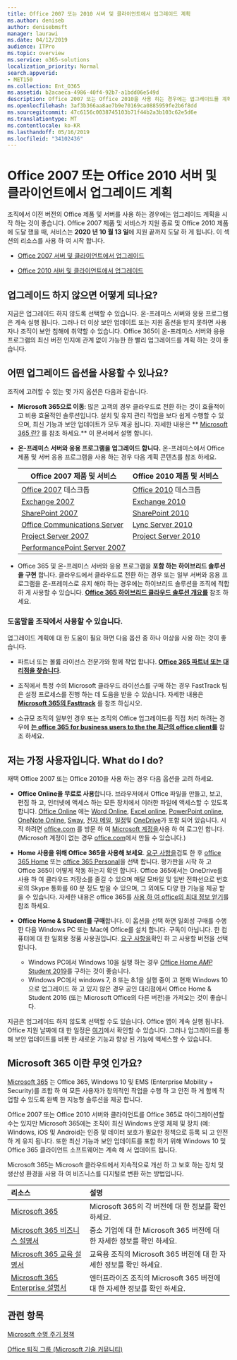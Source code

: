```yaml
---
title: Office 2007 또는 2010 서버 및 클라이언트에서 업그레이드 계획
ms.author: deniseb
author: denisebmsft
manager: laurawi
ms.date: 04/12/2019
audience: ITPro
ms.topic: overview
ms.service: o365-solutions
localization_priority: Normal
search.appverid:
- MET150
ms.collection: Ent_O365
ms.assetid: b2acaeca-4986-40f4-92b7-a1bdd06e549d
description: Office 2007 또는 Office 2010을 사용 하는 경우에는 업그레이드를 계획할 수 있습니다. 오래 된 앱에서는 중지 되지 않습니다. 이러한 리소스를 사용 하 여 계획을 시작 하세요.
ms.openlocfilehash: 3af3b366aa8ae7b9e70169ca0885959fe2b6f8dd
ms.sourcegitcommit: 47c6156c0038745103b71f44b2a3b103c62e5d6e
ms.translationtype: MT
ms.contentlocale: ko-KR
ms.lasthandoff: 05/16/2019
ms.locfileid: "34102436"
---
```

# <a name="plan-your-upgrade-from-office-2007-or-office-2010-servers-and-clients"></a>Office 2007 또는 Office 2010 서버 및 클라이언트에서 업그레이드 계획

조직에서 이전 버전의 Office 제품 및 서버를 사용 하는 경우에는 업그레이드 계획을 시작 하는 것이 좋습니다. Office 2007 제품 및 서비스가 지원 종료 및 Office 2010 제품에 도달 했을 때, 서비스는 **2020 년 10 월 13 일**에 지원 끝까지 도달 하 게 됩니다. 이 섹션의 리소스를 사용 하 여 시작 합니다.

- [Office 2007 서버 및 클라이언트에서 업그레이드](upgrade-from-office-2007-servers-and-products.md)

- [Office 2010 서버 및 클라이언트에서 업그레이드](upgrade-from-office-2010-servers-and-products.md)

## <a name="what-happens-if-i-dont-upgrade"></a>업그레이드 하지 않으면 어떻게 되나요?

지금은 업그레이드 하지 않도록 선택할 수 있습니다. 온-프레미스 서버와 응용 프로그램은 계속 실행 됩니다. 그러나 더 이상 보안 업데이트 또는 지원 옵션을 받지 못하면 사용자나 조직이 보안 침해에 취약할 수 있습니다. Office 365이 온-프레미스 서버와 응용 프로그램의 최신 버전 인지에 관계 없이 가능한 한 빨리 업그레이드를 계획 하는 것이 좋습니다.

## <a name="what-upgrade-options-are-available"></a>어떤 업그레이드 옵션을 사용할 수 있나요?      

조직에 고려할 수 있는 몇 가지 옵션은 다음과 같습니다.

- **Microsoft 365으로 이동**: 많은 고객의 경우 클라우드로 전환 하는 것이 효율적이 고 비용 효율적인 솔루션입니다. 설치 및 유지 관리 작업을 보다 쉽게 수행할 수 있으며, 최신 기능과 보안 업데이트가 모두 제공 됩니다. 자세한 내용은 ** [Microsoft 365 란?](#what-is-microsoft-365) 를 참조 하세요.** 이 문서에서 설명 합니다.
    
- **온-프레미스 서버와 응용 프로그램을 업그레이드 합니다.** 온-프레미스에서 Office 제품 및 서버 응용 프로그램을 사용 하는 경우 다음 계획 콘텐츠를 참조 하세요.<br/> 

    
    |Office 2007 제품 및 서비스  |Office 2010 제품 및 서비스  |
    |---------|---------|
    |[Office 2007](https://docs.microsoft.com/DeployOffice/office-2007-end-support-roadmap) 데스크톱 | [Office 2010](https://docs.microsoft.com/DeployOffice/office-2010-end-support-roadmap) 데스크톱 |
    |[Exchange 2007](exchange-2007-end-of-support.md) |[Exchange 2010](exchange-2010-end-of-support.md) |
    |[SharePoint 2007](sharepoint-2007-end-of-support.md) |[SharePoint 2010](upgrade-from-sharepoint-2010.md) |
    |[Office Communications Server](https://docs.microsoft.com/skypeforbusiness/plan-your-deployment/upgrade) |[Lync Server 2010](https://docs.microsoft.com/skypeforbusiness/plan-your-deployment/upgrade) |
    |[Project Server 2007](project-server-2007-end-of-support.md) |[Project Server 2010](project-server-2010-end-of-support.md) |
    |[PerformancePoint Server 2007](pps-2007-end-of-support.md) | |
 
- Office 365 및 온-프레미스 서버와 응용 프로그램을 **포함 하는 하이브리드 솔루션을 구현** 합니다. 클라우드에서 클라우드로 전환 하는 경우 또는 일부 서버와 응용 프로그램을 온-프레미스로 유지 해야 하는 경우에는 하이브리드 솔루션을 조직에 적합 하 게 사용할 수 있습니다. **[Office 365 하이브리드 클라우드 솔루션 개요를](hybrid-cloud-overview.md)** 참조 하세요. 
    
### <a name="help-is-available-for-your-organization"></a>도움말을 조직에서 사용할 수 있습니다.

업그레이드 계획에 대 한 도움이 필요 하면 다음 옵션 중 하나 이상을 사용 하는 것이 좋습니다.

- 파트너 또는 볼륨 라이선스 전문가와 함께 작업 합니다. **[Office 365 파트너 또는 대리점을 찾습니다](https://support.office.com/article/b6c18a9b-2aed-4c84-9d75-af709160258c.aspx)**. 

- 조직에서 특정 수의 Microsoft 클라우드 라이선스를 구매 하는 경우 FastTrack 팀은 설정 프로세스를 진행 하는 데 도움을 받을 수 있습니다. 자세한 내용은 **[Microsoft 365의 Fasttrack](https://www.microsoft.com/fasttrack/microsoft-365)** 를 참조 하십시오.

- 소규모 조직의 일부인 경우 또는 조직의 Office 업그레이드를 직접 처리 하려는 경우에 **[는 office 365 for business users to the the 최근의 office client를](https://docs.microsoft.com/office365/admin/setup/upgrade-users-to-latest-office-client)** 참조 하세요. 
  
## <a name="im-a-home-user-what-do-i-do"></a>저는 가정 사용자입니다. What do I do?

재택 Office 2007 또는 Office 2010을 사용 하는 경우 다음 옵션을 고려 하세요.

- **Office Online을 무료로 사용**합니다. 브라우저에서 Office 파일을 만들고, 보고, 편집 하 고, 인터넷에 액세스 하는 모든 장치에서 이러한 파일에 액세스할 수 있도록 합니다. [Office Online](https://products.office.com/office-online/documents-spreadsheets-presentations-office-online) 에는 [Word Online](http://go.microsoft.com/fwlink/p/?linkid=746664), [Excel online](http://go.microsoft.com/fwlink/p/?linkid=746665), [PowerPoint online](http://go.microsoft.com/fwlink/p/?linkid=746666), [OneNote Online](http://go.microsoft.com/fwlink/p/?linkid=746674), [Sway](http://go.microsoft.com/fwlink/p/?linkid=746675), [전자 메일](http://go.microsoft.com/fwlink/p/?linkid=746676), [일정](http://go.microsoft.com/fwlink/p/?linkid=746678)및 [OneDrive](http://go.microsoft.com/fwlink/p/?linkid=746679)가 포함 되어 있습니다. 시작 하려면 [office.com](https://office.com) 를 방문 하 여 [Microsoft 계정을](https://account.microsoft.com/account)사용 하 여 로그인 합니다. (Microsoft 계정이 없는 경우 [office.com](https://office.com)에서 만들 수 있습니다.)

- **Home 사용을 위해 Office 365을 사용해 보세요**. [요구 사항을](https://www.microsoft.com/p/office-365-home/cfq7ttc0k5dm?rtc=1&activetab=pivot:techspecstab)검토 한 후 [office 365 Home](https://www.microsoft.com/p/office-365-home/cfq7ttc0k5dm) 또는 [office 365 Personal](https://www.microsoft.com/p/office-365-personal/cfq7ttc0k5bf)을 선택 합니다. 평가판을 시작 하 고 Office 365이 어떻게 작동 하는지 확인 합니다. Office 365에서는 OneDrive를 사용 하 여 클라우드 저장소를 즐길 수 있으며 매달 모바일 및 일반 전화선으로 번호로의 Skype 통화를 60 분 정도 받을 수 있으며, 그 외에도 다양 한 기능을 제공 받을 수 있습니다. 자세한 내용은 office 365를 [사용 하 여 office의 최대 정보 얻기](https://products.office.com/compare-all-microsoft-office-products?&activetab=tab%3aprimaryr1)를 참조 하세요.
    
- **Office Home &amp; Student를 구매**합니다. 이 옵션을 선택 하면 일회성 구매를 수행한 다음 Windows PC 또는 Mac에 Office를 설치 합니다. 구독이 아닙니다. 한 컴퓨터에 대 한 일회용 정품 사용권입니다. [요구 사항을](http://office.com/systemrequirements)확인 하 고 사용할 버전을 선택 합니다.
    - Windows PC에서 Windows 10을 실행 하는 경우 [Office Home _AMP_ Student 2019](https://www.microsoft.com/p/office-home-student-2019/cfq7ttc0k7c8)를 구하는 것이 좋습니다.
    - Windows PC에서 windows 7, 8 또는 8.1을 실행 중이 고 현재 Windows 10으로 업그레이드 하 고 있지 않은 경우 공인 대리점에서 Office Home & Student 2016 (또는 Microsoft Office의 다른 버전)을 가져오는 것이 좋습니다.

지금은 업그레이드 하지 않도록 선택할 수도 있습니다. Office 앱이 계속 실행 됩니다. Office 지원 날짜에 대 한 일정은 [여기](https://go.microsoft.com/fwlink/p/?linkid=2085724)에서 확인할 수 있습니다. 그러나 업그레이드를 통해 보안 업데이트를 비롯 한 새로운 기능과 향상 된 기능에 액세스할 수 있습니다. 
   
## <a name="what-is-microsoft-365"></a>Microsoft 365 이란 무엇 인가요?

[Microsoft 365](https://www.microsoft.com/microsoft-365) 는 Office 365, Windows 10 및 EMS (Enterprise Mobility + Security)를 조합 하 여 모든 사용자가 창의적인 작업을 수행 하 고 안전 하 게 함께 작업할 수 있도록 완벽 한 지능형 솔루션을 제공 합니다. 
  
Office 2007 또는 Office 2010 서버와 클라이언트를 Office 365로 마이그레이션할 수는 있지만 Microsoft 365에는 조직이 최신 Windows 운영 체제 및 장치 (예: Windows, iOS 및 Android는 인증 및 데이터 보호가 필요한 정책으로 등록 되 고 안전 하 게 유지 됩니다. 또한 최신 기능과 보안 업데이트를 포함 하기 위해 Windows 10 및 Office 365 클라이언트 소프트웨어는 계속 해 서 업데이트 됩니다.
  
Microsoft 365는 Microsoft 클라우드에서 지속적으로 개선 하 고 보호 하는 장치 및 생산성 환경을 사용 하 여 비즈니스를 디지털로 변환 하는 방법입니다.
  
|**리소스**|**설명**|
|:-----|:-----|
|[Microsoft 365](https://www.microsoft.com/microsoft-365) <br/> |Microsoft 365의 각 버전에 대 한 정보를 확인 하세요.  <br/> |
|[Microsoft 365 비즈니스 설명서](https://docs.microsoft.com/microsoft-365/business/) <br/> |중소 기업에 대 한 Microsoft 365 버전에 대 한 자세한 정보를 확인 하세요.  <br/> |
|[Microsoft 365 교육 설명서](https://docs.microsoft.com/microsoft-365/education/) <br/> |교육용 조직의 Microsoft 365 버전에 대 한 자세한 정보를 확인 하세요.  <br/> |
|[Microsoft 365 Enterprise 설명서](https://docs.microsoft.com/microsoft-365/enterprise/) <br/> |엔터프라이즈 조직의 Microsoft 365 버전에 대 한 자세한 정보를 확인 하세요.  <br/> |

   
## <a name="related-topics"></a>관련 항목
  
[Microsoft 수명 주기 정책](https://go.microsoft.com/fwlink/?linkid=865200)

[Office 퇴직 그룹 (Microsoft 기술 커뮤니티)](https://go.microsoft.com/fwlink/?linkid=842065)




